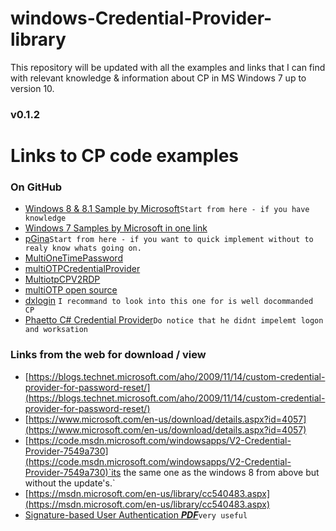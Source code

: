 
# windows-Credential-Provider-library
This repository will be updated with all the examples and links that I can find with relevant knowledge &amp; information about CP in MS Windows 7 up to version 10.
### v0.1.2
# Links to CP code examples
### On GitHub
 - [Windows 8 & 8.1 Sample by Microsoft](https://github.com/Microsoft/Windows-classic-samples/tree/master/Samples/CredentialProvider)`Start from here - if you have knowledge`
 - [Windows 7 Samples by Microsoft in one link](https://github.com/Microsoft/Windows-classic-samples/tree/3e987d98a074051dc9cd5c87431d162035f69a24/Samples/Win7Samples/security/credentialproviders)
 - [pGina](https://github.com/pgina/pgina)`Start from here - if you want to quick implement without to realy know whats going on. `
 - [MultiOneTimePassword](https://github.com/LastSquirrelIT/MultiOneTimePassword-CredentialProvider)
 - [multiOTPCredentialProvider](https://github.com/multiOTP/multiOTPCredentialProvider)
 - [MultiotpCPV2RDP](https://github.com/arcadejust/MultiotpCPV2RDP)
 - [multiOTP open source](https://github.com/multiOTP/multiotp)
 - [dxlogin](https://github.com/jwtab/dxlogin) `I recommand to look into this one for is well docommanded CP`
 - [Phaetto C# Credential Provider](https://github.com/phaetto/windows-credentials-provider)`Do notice that he didnt impelemt logon and worksation`
### Links from the web for download / view
 - [https://blogs.technet.microsoft.com/aho/2009/11/14/custom-credential-provider-for-password-reset/](https://blogs.technet.microsoft.com/aho/2009/11/14/custom-credential-provider-for-password-reset/)
 - [https://www.microsoft.com/en-us/download/details.aspx?id=4057](https://www.microsoft.com/en-us/download/details.aspx?id=4057)
 - [https://code.msdn.microsoft.com/windowsapps/V2-Credential-Provider-7549a730](https://code.msdn.microsoft.com/windowsapps/V2-Credential-Provider-7549a730)`its the same one as the windows 8 from above but without the update's.`
 - [https://msdn.microsoft.com/en-us/library/cc540483.aspx](https://msdn.microsoft.com/en-us/library/cc540483.aspx)
 - [Signature-based User Authentication ***PDF***](https://is.cuni.cz/webapps/zzp/download/120183949)`very useful`
